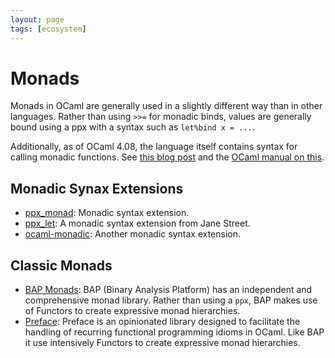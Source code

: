 ```yaml
---
layout: page
tags: [ecosystem]
---
```


# Monads

Monads in OCaml are generally used in a slightly different way than in other languages.
Rather than using `>>=` for monadic binds, values are generally bound using a ppx
with a syntax such as `let%bind x = ...`.

Additionally, as of OCaml 4.08, the language itself contains syntax for calling
monadic functions.
See [this blog post](https://jobjo.github.io/2019/04/24/ocaml-has-some-new-shiny-syntax.html)
and the [OCaml manual on this](https://v2.ocaml.org/releases/4.14/htmlman/bindingops.html).

## Monadic Synax Extensions

* [ppx_monad](https://github.com/rizo/ppx_monad):
Monadic syntax extension.
* [ppx_let](https://github.com/janestreet/ppx_let):
A monadic syntax extension from Jane Street.
* [ocaml-monadic](https://github.com/zepalmer/ocaml-monadic):
Another monadic syntax extension.

## Classic Monads

* [BAP Monads](http://binaryanalysisplatform.github.io/bap/api/master/monads/Monads/Std/index.html):
BAP (Binary Analysis Platform) has an independent and comprehensive monad library.
Rather than using a `ppx`, BAP makes use of Functors to create expressive monad hierarchies.
* [Preface](https://github.com/xvw/preface): Preface is an opinionated library designed to 
facilitate the handling of recurring functional programming idioms in OCaml. Like BAP 
it use intensively Functors to create expressive monad hierarchies.
